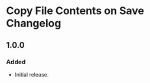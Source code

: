 <!-- Keep a Changelog guide -> https://keepachangelog.com -->

# Copy File Contents on Save Changelog

## 1.0.0
### Added
- Initial release.
